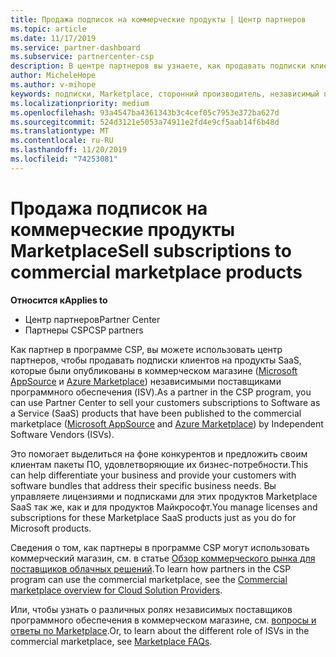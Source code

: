 ```yaml
---
title: Продажа подписок на коммерческие продукты | Центр партнеров
ms.topic: article
ms.date: 11/17/2019
ms.service: partner-dashboard
ms.subservice: partnercenter-csp
description: В центре партнеров вы узнаете, как продавать подписки клиентов на продукты SaaS, опубликованные в Marketplace независимыми поставщиками программного обеспечения (ISV).
author: MicheleHope
ms.author: v-mihope
keywords: подписки, Marketplace, сторонний производитель, независимый поставщик программного обеспечения
ms.localizationpriority: medium
ms.openlocfilehash: 93a4547ba4361343b3c4cef05c7953e372ba627d
ms.sourcegitcommit: 524d3121e5053a74911e2fd4e9cf5aab14f6b48d
ms.translationtype: MT
ms.contentlocale: ru-RU
ms.lasthandoff: 11/20/2019
ms.locfileid: "74253081"
---
```

# <a name="sell-subscriptions-to-commercial-marketplace-products"></a><span data-ttu-id="38071-104">Продажа подписок на коммерческие продукты Marketplace</span><span class="sxs-lookup"><span data-stu-id="38071-104">Sell subscriptions to commercial marketplace products</span></span>

<span data-ttu-id="38071-105">**Относится к**</span><span class="sxs-lookup"><span data-stu-id="38071-105">**Applies to**</span></span>

- <span data-ttu-id="38071-106">Центр партнеров</span><span class="sxs-lookup"><span data-stu-id="38071-106">Partner Center</span></span>
- <span data-ttu-id="38071-107">Партнеры CSP</span><span class="sxs-lookup"><span data-stu-id="38071-107">CSP partners</span></span>

<span data-ttu-id="38071-108">Как партнер в программе CSP, вы можете использовать центр партнеров, чтобы продавать подписки клиентов на продукты SaaS, которые были опубликованы в коммерческом магазине ([Microsoft AppSource](https://appsource.microsoft.com/) и [Azure Marketplace](https://azuremarketplace.microsoft.com/)) независимыми поставщиками программного обеспечения (ISV).</span><span class="sxs-lookup"><span data-stu-id="38071-108">As a partner in the CSP program, you can use Partner Center to sell your customers subscriptions to Software as a Service (SaaS) products that have been published to the commercial marketplace ([Microsoft AppSource](https://appsource.microsoft.com/) and [Azure Marketplace](https://azuremarketplace.microsoft.com/)) by Independent Software Vendors (ISVs).</span></span> 

<span data-ttu-id="38071-109">Это помогает выделиться на фоне конкурентов и предложить своим клиентам пакеты ПО, удовлетворяющие их бизнес-потребности.</span><span class="sxs-lookup"><span data-stu-id="38071-109">This can help differentiate your business and provide your customers with software bundles that address their specific business needs.</span></span> <span data-ttu-id="38071-110">Вы управляете лицензиями и подписками для этих продуктов Marketplace SaaS так же, как и для продуктов Майкрософт.</span><span class="sxs-lookup"><span data-stu-id="38071-110">You manage licenses and subscriptions for these Marketplace SaaS products just as you do for Microsoft products.</span></span>

<span data-ttu-id="38071-111">Сведения о том, как партнеры в программе CSP могут использовать коммерческий магазин, см. в статье [Обзор коммерческого рынка для поставщиков облачных решений](csp-commercial-marketplace-overview.md).</span><span class="sxs-lookup"><span data-stu-id="38071-111">To learn how partners in the CSP program can use the commercial marketplace, see the [Commercial marketplace overview for Cloud Solution Providers](csp-commercial-marketplace-overview.md).</span></span>

<span data-ttu-id="38071-112">Или, чтобы узнать о различных ролях независимых поставщиков программного обеспечения в коммерческом магазине, см. [вопросы и ответы по Marketplace](https://docs.microsoft.com/azure/marketplace/marketplace-faq-publisher-guide).</span><span class="sxs-lookup"><span data-stu-id="38071-112">Or, to learn about the different role of ISVs in the commercial marketplace, see [Marketplace FAQs](https://docs.microsoft.com/azure/marketplace/marketplace-faq-publisher-guide).</span></span>
